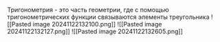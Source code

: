 Тригонометрия - это часть геометрии, где с помощью тригонометрических функции связываются элементы треугольника
![[Pasted image 20241122132100.png]] 
![[Pasted image 20241122132127.png]]
 ![[Pasted image 20241122132605.png]]
 